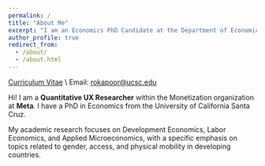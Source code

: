 ```yaml
---
permalink: /
title: "About Me"
excerpt: "I am an Economics PhD Candidate at the Department of Economics, University of California, Santa Cruz. My research focuses on issues related to gender, access and urban mobility in developing countries. I have ongoing projects in Africa and India. I received a BA Honors in Economics from Delhi University and MSc in Economics from University College London (UCL)."
author_profile: true
redirect_from: 
  - /about/
  - /about.html
---
```


[Curriculum Vitae](/files/Rolly_Academic_CV.pdf) \\
Email: [rokapoor@ucsc.edu](mailto:rokapoor@ucsc.edu)


Hi! I am a **Quantitative UX Researcher** within the Monetization organization at **Meta**. I have a PhD in Economics from the University of California Santa Cruz. 

My academic research focuses on Development Economics, Labor Economics, and Applied Microeconomics, with a specific emphasis on topics related to gender, access, and physical mobility in developing countries.




